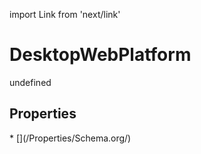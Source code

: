 import Link from 'next/link'
# DesktopWebPlatform

undefined

## Properties

<Grid>
* [](/Properties/Schema.org/)

</Grid>

